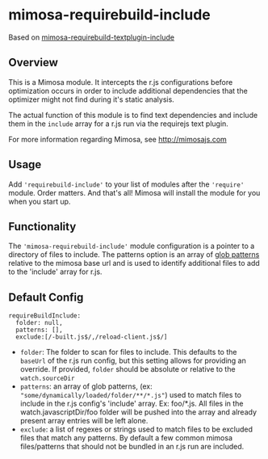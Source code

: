 mimosa-requirebuild-include
===========

Based on [mimosa-requirebuild-textplugin-include](https://github.com/dbashford/mimosa-requirebuild-textplugin-include)

## Overview

This is a Mimosa module.  It intercepts the r.js configurations before optimization occurs in order to include additional dependencies that the optimizer might not find during it's static analysis.

The actual function of this module is to find text dependencies and include them in the `include` array for a r.js run via the requirejs text plugin.

For more information regarding Mimosa, see http://mimosajs.com

## Usage

Add `'requirebuild-include'` to your list of modules after the `'require'` module.  Order matters.  And that's all!  Mimosa will install the module for you when you start up.

## Functionality

The `'mimosa-requirebuild-include'` module configuration is a pointer to a directory of files to include. The patterns option is an array of [glob patterns](http://en.wikipedia.org/wiki/Glob_%28programming%29) relative to the mimosa base url and is used to identify additional files to add to the 'include' array for r.js.

## Default Config

```
requireBuildInclude:
  folder: null,
  patterns: [],
  exclude:[/-built.js$/,/reload-client.js$/]
```

* `folder`: The folder to scan for files to include. This defaults to the `baseUrl` of the r.js run config, but this setting allows for providing an override. If provided, `folder` should be absolute or relative to the `watch.sourceDir`
* `patterns`: an array of glob patterns, (ex: `"some/dynamically/loaded/folder/**/*.js"`) used to match files to include in the r.js config's 'include' array.  Ex: foo/*.js. All files in the watch.javascriptDir/foo folder will be pushed into the array and already present array entries will be left alone.
* `exclude`: a list of regexes or strings used to match files to be excluded files that match any patterns. By default a few common mimosa files/patterns that should not be bundled in an r.js run are included.
